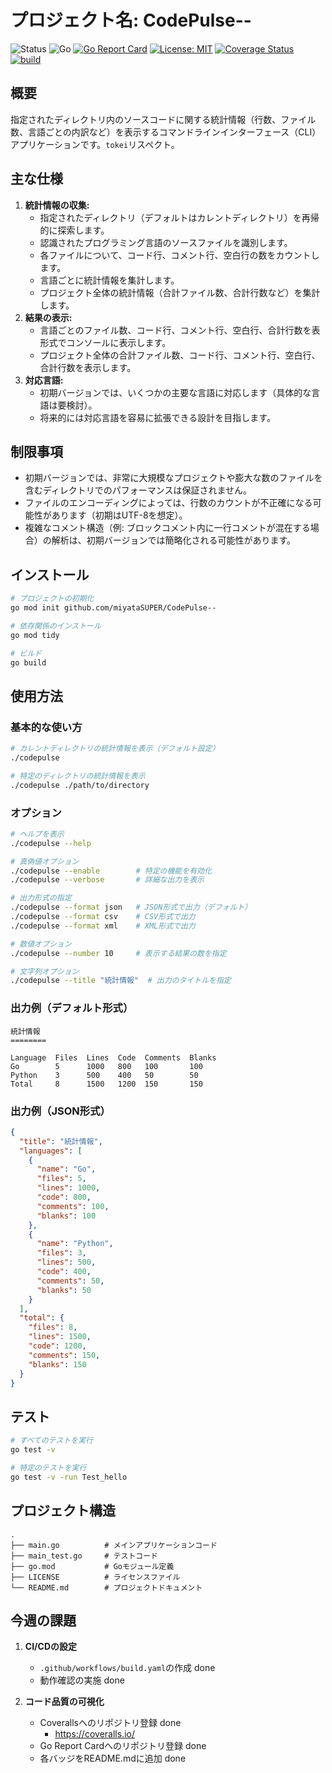 # プロジェクト名: CodePulse--
![Status](https://img.shields.io/badge/status-開発中-blue)
![Go](https://img.shields.io/badge/Go-1.21+-00ADD8?style=flat&logo=go)
[![Go Report Card](https://goreportcard.com/badge/github.com/miyataSUPER/CodePulse--)](https://goreportcard.com/report/github.com/miyataSUPER/CodePulse--)
[![License: MIT](https://img.shields.io/badge/License-MIT-yellow.svg)](https://opensource.org/licenses/MIT)
[![Coverage Status](https://coveralls.io/repos/github/miyataSUPER/CodePulse--/badge.svg?branch=main)](https://coveralls.io/github/miyataSUPER/CodePulse--?branch=main)
[![build](https://github.com/miyataSUPER/CodePulse--/actions/workflows/build.yaml/badge.svg)](https://github.com/miyataSUPER/CodePulse--/actions/workflows/build.yaml)

## 概要

指定されたディレクトリ内のソースコードに関する統計情報（行数、ファイル数、言語ごとの内訳など）を表示するコマンドラインインターフェース（CLI）アプリケーションです。`tokei`リスペクト。

## 主な仕様

1.  **統計情報の収集:**
    *   指定されたディレクトリ（デフォルトはカレントディレクトリ）を再帰的に探索します。
    *   認識されたプログラミング言語のソースファイルを識別します。
    *   各ファイルについて、コード行、コメント行、空白行の数をカウントします。
    *   言語ごとに統計情報を集計します。
    *   プロジェクト全体の統計情報（合計ファイル数、合計行数など）を集計します。
2.  **結果の表示:**
    *   言語ごとのファイル数、コード行、コメント行、空白行、合計行数を表形式でコンソールに表示します。
    *   プロジェクト全体の合計ファイル数、コード行、コメント行、空白行、合計行数を表示します。
3.  **対応言語:**
    *   初期バージョンでは、いくつかの主要な言語に対応します（具体的な言語は要検討）。
    *   将来的には対応言語を容易に拡張できる設計を目指します。

## 制限事項

*   初期バージョンでは、非常に大規模なプロジェクトや膨大な数のファイルを含むディレクトリでのパフォーマンスは保証されません。
*   ファイルのエンコーディングによっては、行数のカウントが不正確になる可能性があります（初期はUTF-8を想定）。
*   複雑なコメント構造（例: ブロックコメント内に一行コメントが混在する場合）の解析は、初期バージョンでは簡略化される可能性があります。

## インストール

```bash
# プロジェクトの初期化
go mod init github.com/miyataSUPER/CodePulse--

# 依存関係のインストール
go mod tidy

# ビルド
go build
```

## 使用方法

### 基本的な使い方

```bash
# カレントディレクトリの統計情報を表示（デフォルト設定）
./codepulse

# 特定のディレクトリの統計情報を表示
./codepulse ./path/to/directory
```

### オプション

```bash
# ヘルプを表示
./codepulse --help

# 真偽値オプション
./codepulse --enable        # 特定の機能を有効化
./codepulse --verbose       # 詳細な出力を表示

# 出力形式の指定
./codepulse --format json   # JSON形式で出力（デフォルト）
./codepulse --format csv    # CSV形式で出力
./codepulse --format xml    # XML形式で出力

# 数値オプション
./codepulse --number 10     # 表示する結果の数を指定

# 文字列オプション
./codepulse --title "統計情報"  # 出力のタイトルを指定
```

### 出力例（デフォルト形式）

```
統計情報
========

Language  Files  Lines  Code  Comments  Blanks
Go        5      1000   800   100       100
Python    3      500    400   50        50
Total     8      1500   1200  150       150
```

### 出力例（JSON形式）

```json
{
  "title": "統計情報",
  "languages": [
    {
      "name": "Go",
      "files": 5,
      "lines": 1000,
      "code": 800,
      "comments": 100,
      "blanks": 100
    },
    {
      "name": "Python",
      "files": 3,
      "lines": 500,
      "code": 400,
      "comments": 50,
      "blanks": 50
    }
  ],
  "total": {
    "files": 8,
    "lines": 1500,
    "code": 1200,
    "comments": 150,
    "blanks": 150
  }
}
```

## テスト

```bash
# すべてのテストを実行
go test -v

# 特定のテストを実行
go test -v -run Test_hello
```

## プロジェクト構造

```
.
├── main.go          # メインアプリケーションコード
├── main_test.go     # テストコード
├── go.mod           # Goモジュール定義
├── LICENSE          # ライセンスファイル
└── README.md        # プロジェクトドキュメント
```

## 今週の課題

1. **CI/CDの設定**
   - `.github/workflows/build.yaml`の作成 done
   - 動作確認の実施 done

2. **コード品質の可視化**
   - Coverallsへのリポジトリ登録 done
     - https://coveralls.io/
   - Go Report Cardへのリポジトリ登録 done
   - 各バッジをREADME.mdに追加 done


